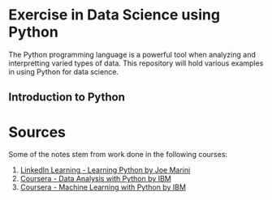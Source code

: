 # Exercise in Data Science using Python

The Python programming language is a powerful tool when analyzing and interpretting varied types of data. This repository will hold various examples in using Python for data science.

## Introduction to Python


# Sources
Some of the notes stem from work done in the following courses:

 1. [LinkedIn Learning - Learning Python by Joe Marini](https://www.linkedin.com/learning/learning-python-2/welcome?u=50850177)
 2. [Coursera - Data Analysis with Python by IBM](https://www.coursera.org/learn/data-analysis-with-python/home/welcome)
 3. [Coursera - Machine Learning with Python by IBM](https://www.coursera.org/learn/machine-learning-with-python/home/welcome)